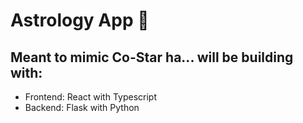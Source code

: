 # Astrology App 🔆

## Meant to mimic Co-Star ha... will be building with:

- Frontend: React with Typescript
- Backend: Flask with Python